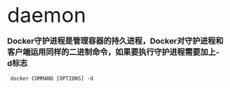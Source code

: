 <font size=8 >daemon</font>
<br/>
<br/>
<font size=4>**Docker守护进程是管理容器的持久进程，Docker对守护进程和客户端运用同样的二进制命令，如果要执行守护进程需要加上-d标志**</font>
<br/>
<br/>
<code> docker COMMAND [OPTIONS] -d <br/>
</code>
   	
	
    
    
    
    
    
    
	 
     




  
